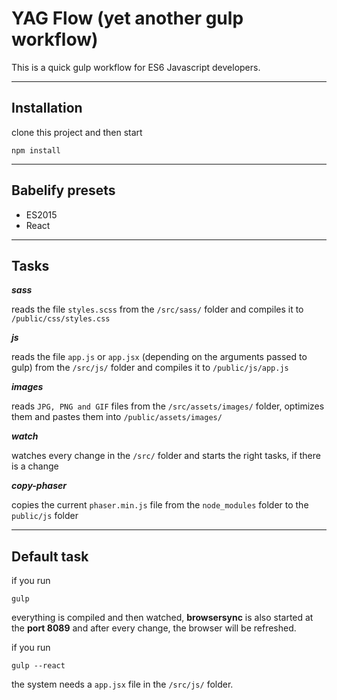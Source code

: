 YAG Flow (yet another gulp workflow)
===============================
This is a quick gulp workflow for ES6 Javascript developers.


----------


Installation
------------

clone this project and then start

    npm install



----------


Babelify presets
----------------

 - ES2015
 - React


----------


Tasks
-----

***sass***

reads the file `styles.scss` from the `/src/sass/` folder and compiles it to `/public/css/styles.css`

***js***
	 
reads the file `app.js` or `app.jsx` (depending on the arguments passed to gulp) from the `/src/js/` folder and compiles it to `/public/js/app.js`

***images***

reads `JPG, PNG and GIF` files from the `/src/assets/images/` folder, optimizes them and pastes them into `/public/assets/images/`

***watch***

watches every change in the `/src/` folder and starts the right tasks, if there is a change

***copy-phaser***

copies the current `phaser.min.js` file from the `node_modules` folder to the `public/js` folder


----------


Default task
------------

if you run

    gulp

everything is compiled and then watched, **browsersync** is also started at the **port 8089** and after every change, the browser will be refreshed.

if you run 

    gulp --react

the system needs a `app.jsx` file in the `/src/js/` folder.